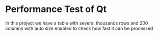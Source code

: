 # Performance Test of Qt
In this project we have a table with several thousands rows and 200 columns with auto size enabled to check how fast it can be processed
